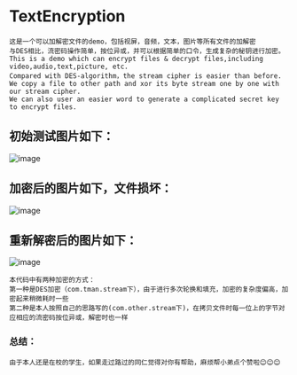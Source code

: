 # TextEncryption
```
这是一个可以加解密文件的demo，包括视屏，音频，文本，图片等所有文件的加解密
与DES相比，流密码操作简单，按位异或，并可以根据简单的口令，生成复杂的秘钥进行加密。
This is a demo which can encrypt files & decrypt files,including video,audio,text,picture, etc.
Compared with DES-algorithm，the stream cipher is easier than before. 
We copy a file to other path and xor its byte stream one by one with our stream cipher.
We can also user an easier word to generate a complicated secret key to encrypt files.
```
## 初始测试图片如下：
![image](https://github.com/SmartXiaoMing001/RC4Test/raw/master/pictures/pic.jpg)
## 加密后的图片如下，文件损坏：
![image](https://github.com/SmartXiaoMing001/RC4Test/raw/master/pictures/文件损坏.jpg)
## 重新解密后的图片如下：
![image](https://github.com/SmartXiaoMing001/RC4Test/raw/master/pictures/decFile.jpg)

```
本代码中有两种加密的方式：
第一种是DES加密（com.tman.stream下），由于进行多次轮换和填充，加密的复杂度偏高，加密起来稍微耗时一些
第二种是本人按照自己的思路写的(com.other.stream下)，在拷贝文件时每一位上的字节对应相应的流密码按位异或，解密时也一样
```
### 总结：
```
由于本人还是在校的学生，如果走过路过的同仁觉得对你有帮助，麻烦帮小弟点个赞啦😊😊😊
```

